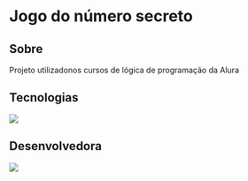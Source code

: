 <h1>Jogo do número secreto</h1>

<h2>Sobre</h2>
<p>Projeto utilizadonos cursos de lógica de programação da Alura</p>

<h2>Tecnologias</h2>
<div>
  <img src="https://media.sketchfab.com/models/c705869a59ae4b3497ef7b5332963c3c/thumbnails/d790ffc579794d528e06d905d6ccfc9c/62ab393c14e741ad96f0708806710150.jpeg">
</div>

<h2>Desenvolvedora</h2>
<div>
  <img src="https://avatars.githubusercontent.com/u/147749821?v=4">
</div>
